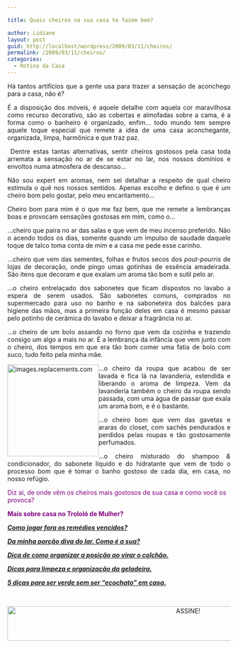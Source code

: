 ```yaml
---

title: Quais cheiros na sua casa te fazem bem?

author: Lidiane
layout: post
guid: http://localhost/wordpress/2009/03/11/cheiros/
permalink: /2009/03/11/cheiros/
categories:
  - Rotina da Casa
---
```

<p style="text-align: justify;">
  Há tantos artifícios que a gente usa para trazer a sensação de aconchego para a casa, não é?
</p>

<p style="text-align: justify;">
  É a disposição dos móveis, é aquele detalhe com aquela cor maravilhosa como recurso decorativo, são as cobertas e almofadas sobre a cama, é a forma como o banheiro é organizado, enfim… todo mundo tem sempre aquele toque especial que remete a idea de uma casa aconchegante, organizada, limpa, harmônica e que traz paz.
</p>

<p style="text-align: justify;">
   Dentre estas tantas alternativas, sentir cheiros gostosos pela casa toda arremata a sensação no ar de se estar no lar, nos nossos domínios e envoltos numa atmosfera de descanso…
</p>

<p style="text-align: justify;">
  Não sou expert em aromas, nem sei detalhar a respeito de qual cheiro estimula o quê nos nossos sentidos. Apenas escolho e defino o que é um cheiro bom pelo gostar, pelo meu encantamento…
</p>

<p style="text-align: justify;">
  Cheiro bom para mim é o que me faz bem, que me remete a lembranças boas e provocam sensações gostosas em mim, como o…
</p>

<p style="text-align: justify;">
  …cheiro que paira no ar das salas e que vem de meu incenso preferido. Não o acendo todos os dias, somente quando um impulso de saudade daquele toque de talco toma conta de mim e a casa me pede esse carinho.
</p>

<p style="text-align: justify;">
  …cheiro que vem das sementes, folhas e frutos secos dos <em>pout-pourris</em> de lojas de decoração, onde pingo umas gotinhas de essência amadeirada. São itens que decoram e que exalam um aroma tão bom e sutil pelo ar.
</p>

<p style="text-align: justify;">
  …o cheiro entrelaçado dos sabonetes que ficam dispostos no lavabo a espera de serem usados. São sabonetes comuns, comprados no supermercado para uso no banho e na saboneteira dos balcões para higiene das mãos, mas a primeira função deles em casa é mesmo passar pelo potinho de cerâmica do lavabo e deixar a fragrância no ar.
</p>

<p style="text-align: justify;">
  …o cheiro de um bolo assando no forno que vem da cozinha e trazendo consigo um algo a mais no ar. É a lembrança da infância que vem junto com o cheiro, dos tempos em que era tão bom comer uma fatia de bolo com suco, tudo feito pela minha mãe.
</p>

<p style="text-align: justify;">
  <img style="display: inline; margin-left: 0; margin-right: 0;" title="images.replacements.com" src="http://images.replacements.com/images/images5/china/C/artaffects_times_of_our_lives_no_box_P0000012675S0009T2.jpg" alt="images.replacements.com" width="206" height="207" align="left" /> …o cheiro da roupa que acabou de ser lavada e fica lá na lavanderia, estendida e liberando o aroma de limpeza. Vem da lavanderia também o cheiro da roupa sendo passada, com uma água de passar que exala um aroma bom, e é o bastante.
</p>

<p style="text-align: justify;">
  …o cheiro bom que vem das gavetas e araras do closet, com sachês pendurados e perdidos pelas roupas e tão gostosamente perfumados.
</p>

<p style="text-align: justify;">
  …o cheiro misturado do shampoo <em>&</em> condicionador, do sabonete líquido e do hidratante que vem de todo o processo bom que é tomar o banho gostoso de cada dia, em casa, no nosso refúgio.
</p>

<span style="color: #800080;">Diz aí, de onde vêm os cheiros mais gostosos de sua casa e como você os provoca?</span>

<span style="color: #800080;">**Mais sobre casa no Trololó de Mulher?**</span>

<span style="color: #800080;">**<em><a href="http://www.trololodemulher.com.br/2010/07/09/descartando-remedios-vencidos/" target="_self">Como jogar fora os remédios vencidos?</a></em>**</span>

<span style="color: #800080;">**<em><a href="http://www.trololodemulher.com.br/2010/02/04/dicas-tarefas-domesticas/" target="_self">Da minha porção diva do lar. Como é a sua?</a></em>**</span>

<span style="color: #800080;">**<em><a href="http://www.trololodemulher.com.br/2009/12/15/dica-como-virar-colchao/" target="_self">Dica de como organizar a posição ao virar o colchão.</a></em>**</span>

<span style="color: #800080;">**<em><a href="http://www.trololodemulher.com.br/2009/04/21/limpeza-organizacao-geladeira/" target="_self">Dicas para limpeza e organização da geladeira.</a></em>**</span>

<span style="color: #800080;">**<em><a href="http://www.trololodemulher.com.br/2009/02/04/5-dicas-para-ser-verde-em-casa/" target="_self">5 dicas para ser verde sem ser &#8220;ecochato&#8221; em casa.</a></em>**</span>

&nbsp;

<p align="center">
  <a href="http://feedburner.google.com/fb/a/mailverify?uri=blogBichaFemea&loc=en_US" target="_blank"><img class="alignnone size-full wp-image-10439" src="http://www.trololodemulher.com.br/blog/wp-content/uploads/2014/09/ASSINE.png" alt="ASSINE!" width="800" height="78" /></a>
</p>